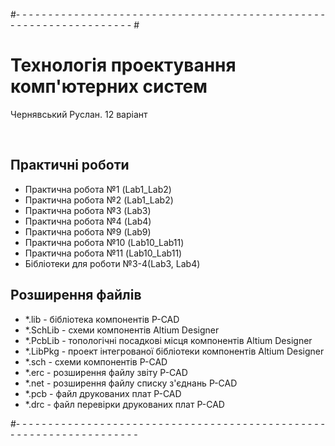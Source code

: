 #- - - - - - - - - - - - - - - - - - - - - - - - - - - - - - - - - - - - - - - - - - - - - - - - - - - - - - - - - - - - - - - - - - - # <h1>Технологія проектування комп'ютерних систем</br></h1>
<p>Чернявський Руслан. 12 варіант</p></br>
<h2>Практичні роботи</h2>
<ul>
  <li>Практична робота №1 (Lab1_Lab2)</li>
  <li>Практична робота №2 (Lab1_Lab2)</li>
  <li>Практична робота №3 (Lab3)</li>
  <li>Практична робота №4 (Lab4)</li>
  <li>Практична робота №9 (Lab9)</li>
  <li>Практична робота №10 (Lab10_Lab11)</li>
  <li>Практична робота №11 (Lab10_Lab11)</li>
  <li>Бібліотеки для роботи №3-4(Lab3, Lab4)</li>
</ul>
<h2>Розширення файлів</h2>
<ul>
  <li>*.lib - бібліотека компонентів P-CAD</li>
  <li>*.SchLib - схеми компонентів Altium Designer</li>
  <li>*.PcbLib - топологічні посадкові місця компонентів Altium Designer</li>
  <li>*.LibPkg - проект інтегрованої бібліотеки компонентів Altium Designer</li>
  <li>*.sch - схеми компонентів P-CAD</li>
  <li>*.erc - розширення файлу звіту P-CAD</li>
  <li>*.net - розширення файлу списку з'єднань P-CAD</li>
  <li>*.pcb - файл друкованих плат P-CAD</li>
  <li>*.drc - файл перевірки друкованих плат P-CAD</li>
</ul>
#- - - - - - - - - - - - - - - - - - - - - - - - - - - - - - - - - - - - - - - - - - - - - - - - - - - - - - - - - - - - - - - - - - - -</br>
